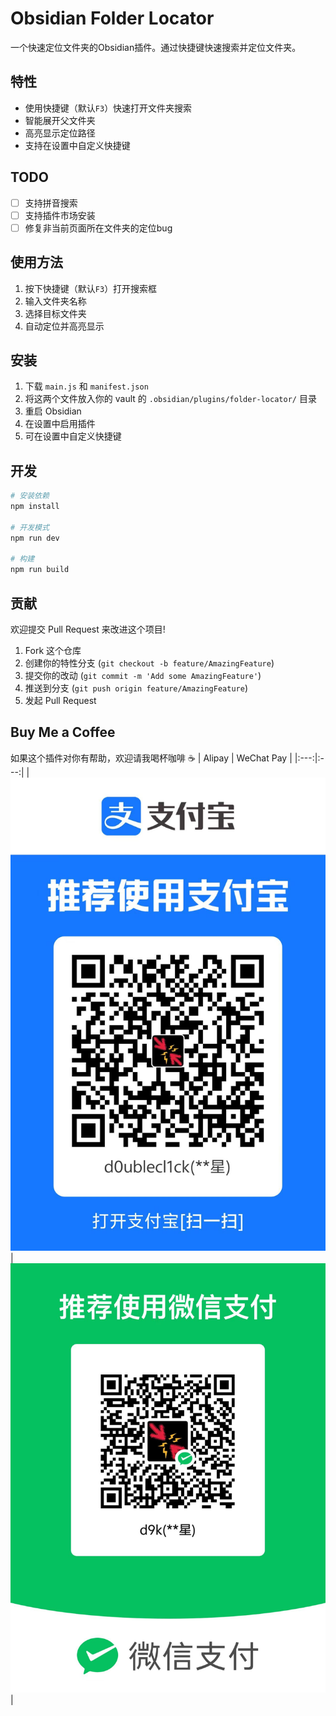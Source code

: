 # Obsidian Folder Locator

一个快速定位文件夹的Obsidian插件。通过快捷键快速搜索并定位文件夹。

## 特性

- 使用快捷键（默认`F3`）快速打开文件夹搜索
- 智能展开父文件夹
- 高亮显示定位路径
- 支持在设置中自定义快捷键

## TODO

- [ ] 支持拼音搜索
- [ ] 支持插件市场安装
- [ ] 修复非当前页面所在文件夹的定位bug

## 使用方法

1. 按下快捷键（默认`F3`）打开搜索框
2. 输入文件夹名称
3. 选择目标文件夹
4. 自动定位并高亮显示

## 安装

1. 下载 `main.js` 和 `manifest.json`
2. 将这两个文件放入你的 vault 的 `.obsidian/plugins/folder-locator/` 目录
3. 重启 Obsidian
4. 在设置中启用插件
5. 可在设置中自定义快捷键

## 开发
```bash
# 安装依赖
npm install

# 开发模式
npm run dev

# 构建
npm run build
```

## 贡献

欢迎提交 Pull Request 来改进这个项目!

1. Fork 这个仓库
2. 创建你的特性分支 (`git checkout -b feature/AmazingFeature`)
3. 提交你的改动 (`git commit -m 'Add some AmazingFeature'`)
4. 推送到分支 (`git push origin feature/AmazingFeature`)
5. 发起 Pull Request

## Buy Me a Coffee

如果这个插件对你有帮助，欢迎请我喝杯咖啡 ☕
| Alipay | WeChat Pay |
|:---:|:---:|
| ![支付宝收款码](assets/alipay.jpg) | ![微信收款码](assets/wechat.jpg) |
